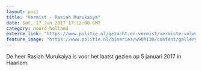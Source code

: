 ```yaml
---
layout: post
title: "Vermist - Rasiah Murukaiya"
date: Sat, 17 Jun 2017 17:12:00 GMT
category: noord-holland
externe_link: "https://www.politie.nl/gezocht-en-vermist/vermiste-volwassenen/2017/juni/rasiah-murukaiya.html"
feature_image: "https://www.politie.nl/binaries/w98h130/content/gallery/politie/vermist/vermiste-volwassenen/2017/juni/rasiah-murukaiya-17044157.jpg"
---
```


De heer Rasiah Murukaiya is voor het laatst gezien op 5 januari 2017 in Haarlem.

